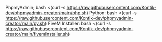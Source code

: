 PhpmyAdmin;   bash <(curl -s https://raw.githubusercontent.com/Kontik-dev/phpmyadmin-creator/main/php.sh)
Python: bash <(curl -s https://raw.githubusercontent.com/Kontik-dev/phpmyadmin-creator/main/py.sh)
FiveM Installer: bash <(curl -s https://raw.githubusercontent.com/Kontik-dev/phpmyadmin-creator/main/fiveminstaller.sh)
